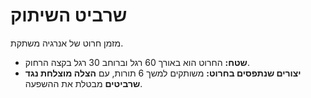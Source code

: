 # שרביט השיתוק

מזמן חרוט של אנרגיה משתקת.

- **שטח:** החרוט הוא באורך 60 רגל וברוחב 30 רגל בקצה הרחוק.
- **יצורים שנתפסים בחרוט:** משותקים למשך 6 תורות, עם **הצלה מוצלחת נגד שרביטים** מבטלת את ההשפעה.